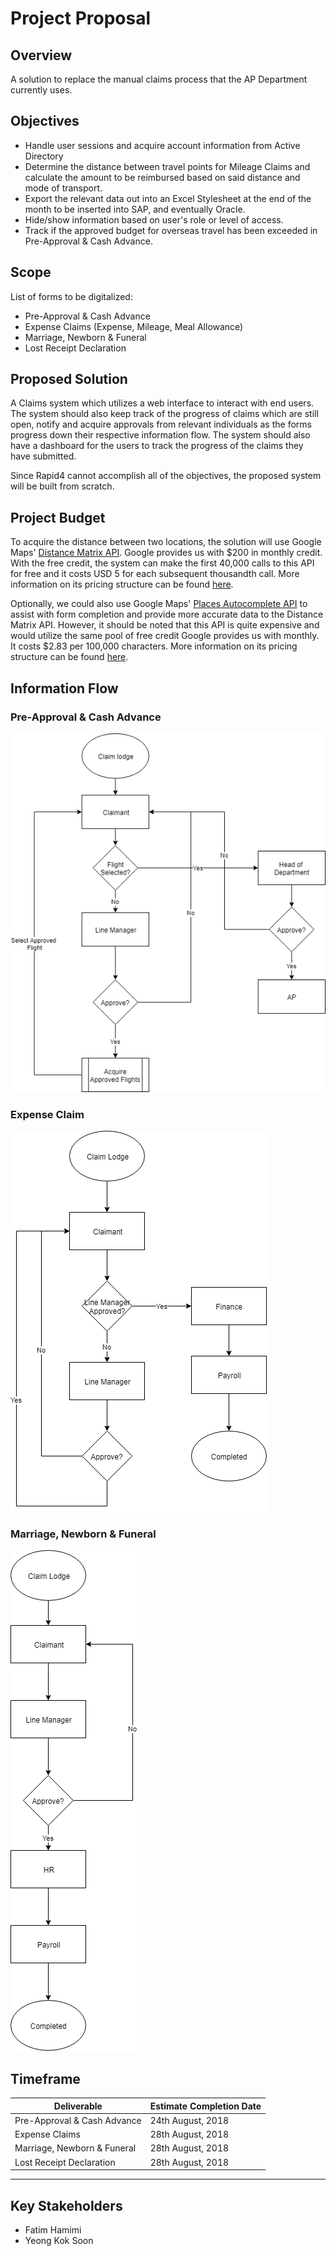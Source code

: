 # Project Proposal

## Overview
A solution to replace the manual claims process that the AP Department currently uses.

## Objectives
* Handle user sessions and acquire account information from Active Directory
* Determine the distance between travel points for Mileage Claims and calculate the amount to be reimbursed based on said distance and mode of transport.
* Export the relevant data out into an Excel Stylesheet at the end of the month to be inserted into SAP, and eventually Oracle.
* Hide/show information based on user's role or level of access.
* Track if the approved budget for overseas travel has been exceeded in Pre-Approval & Cash Advance.

## Scope
List of forms to be digitalized:
* Pre-Approval & Cash Advance
* Expense Claims (Expense, Mileage, Meal Allowance)
* Marriage, Newborn & Funeral
* Lost Receipt Declaration

## Proposed Solution
A Claims system which utilizes a web interface to interact with end users. The system should also keep track of the progress of claims which are still open, notify and acquire approvals from relevant individuals as the forms progress down their respective information flow. The system should also have a dashboard for the users to track the progress of the claims they have submitted.

Since Rapid4 cannot accomplish all of the objectives, the proposed system will be built from scratch.

## Project Budget
To acquire the distance between two locations, the solution will use Google Maps' [Distance Matrix API](https://developers.google.com/maps/documentation/distance-matrix/start). Google provides us with $200 in monthly credit. With the free credit, the system can make the first 40,000 calls to this API for free and it costs USD 5 for each subsequent thousandth call. More information on its pricing structure can be found [here](https://cloud.google.com/maps-platform/pricing/sheet/#routes).

Optionally, we could also use Google Maps' [Places Autocomplete API](https://developers.google.com/maps/documentation/javascript/places-autocomplete) to assist with form completion and provide more accurate data to the Distance Matrix API. However, it should be noted that this API is quite expensive and would utilize the same pool of free credit Google provides us with monthly. It costs $2.83 per 100,000 characters. More information on its pricing structure can be found [here](https://cloud.google.com/maps-platform/pricing/sheet/#places).

## Information Flow
### Pre-Approval & Cash Advance
![Flow Chart](https://raw.githubusercontent.com/vinda-ykaseng/ExpenseClaims/master/flowcharts/Pre-Approval%20%26%20Cash%20Advance.png "Pre-Approval & Cash Advance Information Flow Chart")


### Expense Claim
![Flow Chart](https://raw.githubusercontent.com/vinda-ykaseng/ExpenseClaims/master/flowcharts/Expense%20Claim.png "Expense Claim Information Flow Chart")

### Marriage, Newborn & Funeral
![Flow Chart](https://raw.githubusercontent.com/vinda-ykaseng/ExpenseClaims/master/flowcharts/Marriage%2C%20Newborn%20%26%20Funeral.png "Marriage, Newborn & Funeral Information Flow Chart")
                            

## Timeframe
| Deliverable                   | Estimate Completion Date  |
| ----------------------------- | ------------------------- |
| Pre-Approval & Cash Advance   | 24th August, 2018         |
| Expense Claims                | 28th August, 2018         |
| Marriage, Newborn & Funeral   | 28th August, 2018         |
| Lost Receipt Declaration      | 28th August, 2018         |
___

## Key Stakeholders
* Fatim Hamimi
* Yeong Kok Soon